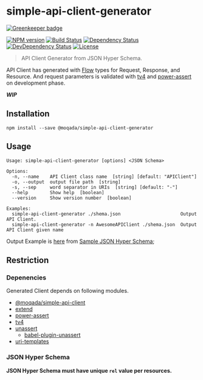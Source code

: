 # simple-api-client-generator

[![Greenkeeper badge](https://badges.greenkeeper.io/moqada/simple-api-client-generator.svg)](https://greenkeeper.io/)

[![NPM version][npm-image]][npm-url]
[![Build Status][travis-image]][travis-url]
[![Dependency Status][daviddm-image]][daviddm-url]
[![DevDependency Status][daviddm-dev-image]][daviddm-dev-url]
[![License][license-image]][license-url]

> API Client Generator from JSON Hyper Schema.

API Client has generated with [Flow](https://github.com/facebook/flow) types for Request, Response, and Resource.
And request parameters is validated with [tv4](https://github.com/geraintluff/tv4) and [power-assert](https://github.com/power-assert-js/power-assert) on development phase.

***WIP***

## Installation

```
npm install --save @moqada/simple-api-client-generator
```


## Usage

```
Usage: simple-api-client-generator [options] <JSON Schema>

Options:
  -n, --name    API Client class name  [string] [default: "APIClient"]
  -o, --output  output file path  [string]
  -s, --sep     word separator in URIs  [string] [default: "-"]
  --help        Show help  [boolean]
  --version     Show version number  [boolean]

Examples:
  simple-api-client-generator ./shema.json                      Output API Client.
  simple-api-client-generator -n AwesomeAPIClient ./shema.json  Output API Client given name
```

Output Example is [here](./example/APIClient.js) from [Sample JSON Hyper Schema](./example/schema.json);

## Restriction

### Depenencies

Generated Client depends on following modules.

- [@moqada/simple-api-client](https://github.com/moqada/simple-api-client)
- [extend](https://github.com/justmoon/node-extend)
- [power-assert](https://github.com/power-assert-js/power-assert)
- [tv4](https://github.com/geraintluff/tv4)
- [unassert](https://github.com/twada/unassert)
  - [babel-plugin-unassert](https://github.com/twada/babel-plugin-unassert)
- [uri-templates](https://github.com/geraintluff/uri-templates)

### JSON Hyper Schema

**JSON Hyper Schema must have unique `rel` value per resources.**

[npm-url]: https://www.npmjs.com/package/@moqada/simple-api-client-generator
[npm-image]: https://img.shields.io/npm/v/@moqada/simple-api-client-generator.svg?style=flat-square
[travis-url]: https://travis-ci.org/moqada/simple-api-client-generator
[travis-image]: https://img.shields.io/travis/moqada/simple-api-client-generator.svg?style=flat-square
[daviddm-url]: https://david-dm.org/moqada/simple-api-client-generator
[daviddm-image]: https://img.shields.io/david/moqada/simple-api-client-generator.svg?style=flat-square
[daviddm-dev-url]: https://david-dm.org/moqada/simple-api-client-generator#info=devDependencies
[daviddm-dev-image]: https://img.shields.io/david/dev/moqada/simple-api-client-generator.svg?style=flat-square
[license-url]: http://opensource.org/licenses/MIT
[license-image]: https://img.shields.io/github/license/moqada/simple-api-client-generator.svg?style=flat-square
